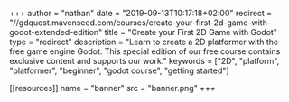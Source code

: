 +++
author = "nathan"
date = "2019-09-13T10:17:18+02:00"
redirect = "//gdquest.mavenseed.com/courses/create-your-first-2d-game-with-godot-extended-edition"
title = "Create your First 2D Game with Godot"
type = "redirect"
description = "Learn to create a 2D platformer with the free game engine Godot. This special edition of our free course contains exclusive content and supports our work."
keywords = ["2D", "platform", "platformer", "beginner", "godot course", "getting started"]

[[resources]]
  name = "banner"
  src = "banner.png"
+++
